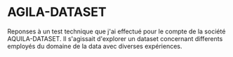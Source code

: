 # AGILA-DATASET
Reponses à un test technique que j'ai effectué pour le compte de la société AQUILA-DATASET.
Il s'agissait d'explorer un dataset concernant differents employés du domaine de la data avec diverses
expériences.
